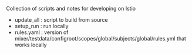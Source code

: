 Collection of scripts and notes for developing on Istio

- update_all : script to build from source 
- setup_run  : run locally
- rules.yaml : version of  mixer/testdata/configroot/scopes/global/subjects/global/rules.yml that works locally
